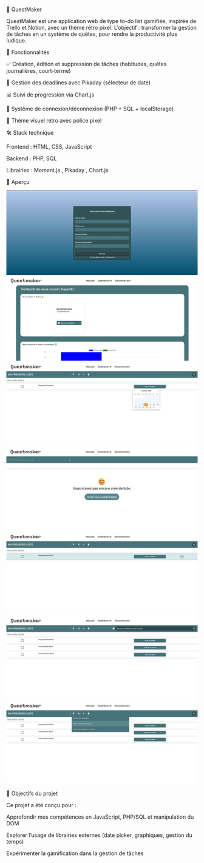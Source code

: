 🌟 QuestMaker

QuestMaker est une application web de type to-do list gamifiée, inspirée de Trello et Notion, avec un thème rétro pixel.
L’objectif : transformer la gestion de tâches en un système de quêtes, pour rendre la productivité plus ludique.

🚀 Fonctionnalités

✅ Création, édition et suppression de tâches (habitudes, quêtes journalières, court-terme)

📅 Gestion des deadlines avec Pikaday (sélecteur de date)

📊 Suivi de progression via Chart.js

🔐 Système de connexion/déconnexion (PHP + SQL + localStorage)

🎨 Thème visuel rétro avec police pixel

🛠️ Stack technique

Frontend : HTML, CSS, JavaScript

Backend : PHP, SQL

Librairies : Moment.js
, Pikaday
, Chart.js

📸 Aperçu

![questmaker_auth](screenshots/questmaker_auth.jpg)
![questmaker_dashboard](screenshots/questmaker_dashboard.jpg)
![questmaker_deadline_system](screenshots/questmaker_deadline_system.png)
![questmaker_homepage_nolist](screenshots/questmaker_homepage_nolist.jpg)
![questmaker_premiere_tache](screenshots/questmaker_premiere_tache.jpg)
![questmaker_searchbar](screenshots/questmaker_searchbar.png)
![questmaker_toolbar](screenshots/questmaker_toolbar.png)



🎯 Objectifs du projet

Ce projet a été conçu pour :

Approfondir mes compétences en JavaScript, PHP/SQL et manipulation du DOM

Explorer l’usage de librairies externes (date picker, graphiques, gestion du temps)

Expérimenter la gamification dans la gestion de tâches
